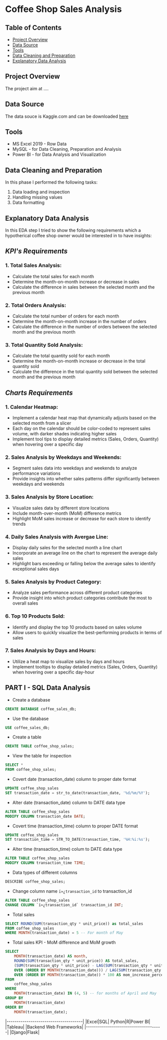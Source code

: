 # Coffee Shop Sales Analysis 
## Table of Contents
- [Project Overview](#project-overview)
- [Data Source](#data-source)
- [Tools](#tools)
- [Data Cleaning and Preparation](#data-cleaning-and-preparation)
- [Explanatory Data Analysis](#explanatory-data-analysis)
## Project Overview
The project aim at ....
## Data Source
The data souce is Kaggle.com and can be downloaded [here](https://www.kaggle.com/datasets/ahmedabbas757/coffee-sales)
## Tools 
- MS Excel 2019 - Row Data 
- MySQL - for Data Cleaning, Preparation and Analysis
- Power BI - for Data Analysis and Visualization 
## Data Cleaning and Preparation
In this phase I performed the following tasks:
1. Data loading and inspection
2. Handling missing values
3. Data formatting
## Explanatory Data Analysis
In this EDA step I tried to show the following requirements which a hypotherical coffee shop owner would be interested in to have insights:
## *KPI's Requirements*
### 1. Total Sales Analysis:
- Calculate the total sales for each month
- Determine the month-on-month increase or decrease in sales
- Calculate the difference in sales between the selected month and the previous month
### 2. Total Orders Analysis:
- Calculate the total number of orders for each month
- Determine the month-on-month increase in the number of orders
- Calculate the difference in the number of orders between the selected month and the previous month
### 3. Total Quantity Sold Analysis:
- Calculate the total quantity sold for each month
- Determine the month-on-month increase or decrease in the total quantity sold
- Calculate the difference in the total quantity sold between the selected month and the previous month
## *Charts Requirements*
### 1. Calendar Heatmap:
- Implement a calendar heat map that dynamically adjusts based on the selected month from a slicer
- Each day on the calendar should be color-coded to represent sales volume, with darker shades indicating higher sales
- Implement tool tips to display detailed metrics (Sales, Orders, Quantity) when hovering over a specific day
### 2. Sales Analysis by Weekdays and Weekends:
- Segment sales data into weekdays and weekends to analyze performance variations
- Provide insights into whether sales patterns differ significantly between weekdays and weekends
### 3. Sales Analysis by Store Location:
- Visualize sales data by different store locations
- Include month-over-month (MoM) difference metrics
- Highlight MoM sales increase or decrease for each store to identify trends
### 4. Daily Sales Analysis with Avergae Line:
- Display daily sales for the selected month a line chart
- Incorporate an average line on the chart to represent the average daily sales
- Highlight bars exceeding or falling below the average sales to identify exceptional sales days
### 5. Sales Analysis by Product Category:
- Analyze sales performance across different product categories
- Provide insight into which product categories contribute the most to overall sales
### 6. Top 10 Products Sold:
- Identify and display the top 10 products based on sales volume
- Allow users to quickly visualize the best-performing products in terms of sales
### 7. Sales Analysis by Days and Hours:
- Utilize a heat map to visualize sales by days and hours
- Implement tooltips to display detailed metrics (Sales, Orders, Quantity) when hovering over a specific day-hour
## PART I - SQL Data Analysis
- Create a database
```sql
CREATE DATABASE coffee_sales_db;
```
- Use the database
```sql
USE coffee_sales_db;
```
- Create a table
```sql
CREATE TABLE coffee_shop_sales;
```
- View the table for inspection
```sql
SELECT *
FROM coffee_shop_sales;
```
- Covert date (transaction_date) column to proper date format
```sql
UPDATE coffee_shop_sales
SET transaction_date = str_to_date(transaction_date, '%d/%m/%Y');
```
- Alter date (transaction_date) column to DATE data type
```sql
ALTER TABLE coffee_shop_sales
MODIFY COLUMN transaction_date DATE;
```
- Covert time (transaction_time)  column to proper DATE format
```sql
UPDATE coffee_shop_sales
SET transaction_time = STR_TO_DATE(transaction_time, '%H:%i:%s');
```
- Alter time (transaction_time) colum to DATE data type
```sql
ALTER TABLE coffee_shop_sales
MODIFY COLUMN transaction_time TIME;
```
- Data types of different columns
```sql
DESCRIBE coffee_shop_sales;
```
- Change column name `ï»¿transaction_id` to transaction_id
```sql
ALTER TABLE coffee_shop_sales
CHANGE COLUMN `ï»¿transaction_id` transaction_id INT;
```
- Total sales
```sql
SELECT ROUND(SUM(transaction_qty * unit_price)) as total_sales 
FROM coffee_shop_sales 
WHERE MONTH(transaction_date) = 5 -- For month of May
```
- Total sales KPI - MoM difference and MoM growth
```sql
SELECT 
    MONTH(transaction_date) AS month,
    ROUND(SUM(transaction_qty * unit_price)) AS total_sales,
    (SUM(transaction_qty * unit_price) - LAG(SUM(transaction_qty * unit_price), 1)
    OVER (ORDER BY MONTH(transaction_date))) / LAG(SUM(transaction_qty * unit_price), 1) 
    OVER (ORDER BY MONTH(transaction_date)) * 100 AS mom_increase_percentage
FROM 
    coffee_shop_sales
WHERE 
    MONTH(transaction_date) IN (4, 5) -- for months of April and May
GROUP BY 
    MONTH(transaction_date)
ORDER BY 
    MONTH(transaction_date);
```


 
 |--------------------------------------|
 |Excel|SQL|
 Python|R|Power BI|
 |Tableau|
 |Backend Web Frameworks|
 |--------------------------------------|
 |Django|Flask|
 
 

 




